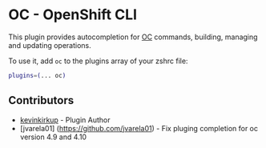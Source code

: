 # OC - OpenShift CLI

This plugin provides autocompletion for [OC](https://docs.openshift.com/container-platform/latest/cli_reference/openshift_cli/getting-started-cli.html) commands, building, managing and updating operations.

To use it, add `oc` to the plugins array of your zshrc file:

```bash
plugins=(... oc)
```

## Contributors

+ [kevinkirkup](https://github.com/kevinkirkup) - Plugin Author
+ [jvarela01] (https://github.com/jvarela01) - Fix pluging completion for oc version 4.9 and 4.10

